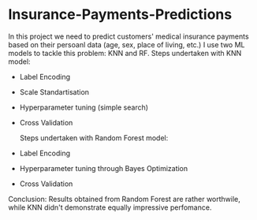 # Insurance-Payments-Predictions
In this project we need to predict customers' medical insurance payments based on their persoanl data (age, sex, place of living, etc.) I use two ML models to tackle this problem: KNN and RF.
  Steps undertaken with KNN model:
* Label Encoding
* Scale Standartisation
* Hyperparameter tuning (simple search)
* Cross Validation

  Steps undertaken with Random Forest model:
* Label Encoding
* Hyperparameter tuning through Bayes Optimization
* Cross Validation

Conclusion: Results obtained from Random Forest are rather worthwile, while KNN didn't demonstrate equally impressive perfomance.
